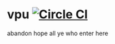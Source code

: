 # vpu [![Circle CI](https://circleci.com/gh/faineance/vpu.svg?style=svg)](https://circleci.com/gh/faineance/vpu)
abandon hope all ye who enter here